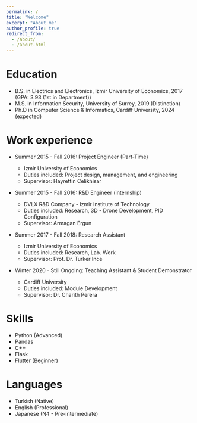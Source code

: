 ```yaml
---
permalink: /
title: "Welcome"
excerpt: "About me"
author_profile: true
redirect_from: 
  - /about/
  - /about.html
---
```


Education
======
* B.S. in Electrics and Electronics, Izmir University of Economics, 2017 (GPA: 3.93 (1st in Department))
* M.S. in Information Security, University of Surrey, 2019 (Distinction)
* Ph.D in Computer Science & Informatics, Cardiff University, 2024 (expected)

Work experience
======
* Summer 2015 - Fall 2016: Project Engineer (Part-Time)
  * Izmir University of Economics
  * Duties included: Project design, management, and engineering
  * Supervisor: Hayrettin Celikhisar

* Summer 2015 - Fall 2016: R&D Engineer (internship)
  * DVLX R&D Company - Izmir Institute of Technology
  * Duties included: Research, 3D - Drone Development, PID Configuration
  * Supervisor: Armagan Ergun

* Summer 2017 - Fall 2018: Research Assistant
  * Izmir University of Economics
  * Duties included: Research, Lab. Work
  * Supervisor: Prof. Dr. Turker Ince
  
* Winter 2020 - Still Ongoing: Teaching Assistant & Student Demonstrator
  * Cardiff University
  * Duties included: Module Development
  * Supervisor: Dr. Charith Perera 
  
Skills
======
* Python (Advanced)
* Pandas
* C++ 
* Flask 
* Flutter (Beginner)

Languages
======
* Turkish (Native)
* English (Professional)
* Japanese (N4 - Pre-intermediate)
